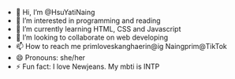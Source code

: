 - 👋 Hi, I’m @HsuYatiNaing
- 👀 I’m interested in programming and reading
- 🌱 I’m currently learning HTML, CSS and Javascript
- 💞️ I’m looking to collaborate on web developing
- 📫 How to reach me primloveskanghaerin@ig Naingprim@TikTok
- 😄 Pronouns: she/her
- ⚡ Fun fact: I love Newjeans.  My mbti is INTP

<!---
HsuYatiNaing/HsuYatiNaing is a ✨ special ✨ repository because its `README.md` (this file) appears on your GitHub profile.
You can click the Preview link to take a look at your changes.
--->
